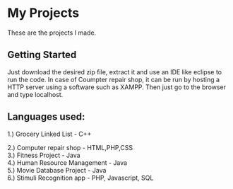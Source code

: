 # My Projects

These are the projects I made.

## Getting Started

Just download the desired zip file, extract it and use an IDE like eclipse to run the code. In case of Coumpter repair shop, it can be run by hosting a HTTP server using a software such as XAMPP. Then just go to the browser and type localhost.

## Languages used:

1.) Grocery Linked List - C++

2.) Computer repair shop - HTML,PHP,CSS  
3.) Fitness Project - Java  
4.) Human Resource Management - Java  
5.) Movie Database Project - Java  
6.) Stimuli Recognition app - PHP, Javascript, SQL
